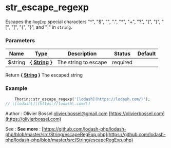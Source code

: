 # str_escape_regexp

Escapes the `RegExp` special characters "^", "$", "\", ".", "*", "+",
"?", "(", ")", "[", "]", "{", "}", and "|" in `string`.



### Parameters
Name  |  Type  |  Description  |  Status  |  Default
------------  |  ------------  |  ------------  |  ------------  |  ------------
$string  |  **{ [String](http://php.net/manual/en/language.types.string.php) }**  |  The string to escape  |  required  |

Return **{ [String](http://php.net/manual/en/language.types.string.php) }** The escaped string

### Example
```php
	Thorin::str_escape_regexp('[lodash](https://lodash.com/)');
// \[lodash\]\(https://lodash\.com/\)
```
Author : Olivier Bossel [olivier.bossel@gmail.com](mailto:olivier.bossel@gmail.com) [https://olivierbossel.com](https://olivierbossel.com)

See : **See more** : [https://github.com/lodash-php/lodash-php/blob/master/src/String/escapeRegExp.php](https://github.com/lodash-php/lodash-php/blob/master/src/String/escapeRegExp.php)